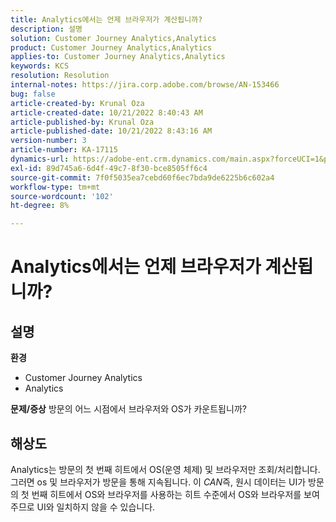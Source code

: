 ```yaml
---
title: Analytics에서는 언제 브라우저가 계산됩니까?
description: 설명
solution: Customer Journey Analytics,Analytics
product: Customer Journey Analytics,Analytics
applies-to: Customer Journey Analytics,Analytics
keywords: KCS
resolution: Resolution
internal-notes: https://jira.corp.adobe.com/browse/AN-153466
bug: false
article-created-by: Krunal Oza
article-created-date: 10/21/2022 8:40:43 AM
article-published-by: Krunal Oza
article-published-date: 10/21/2022 8:43:16 AM
version-number: 3
article-number: KA-17115
dynamics-url: https://adobe-ent.crm.dynamics.com/main.aspx?forceUCI=1&pagetype=entityrecord&etn=knowledgearticle&id=d401d507-1c51-ed11-bba2-0022480867fb
exl-id: 89d745a6-6d4f-49c7-8f30-bce8505ff6c4
source-git-commit: 7f0f5035ea7cebd60f6ec7bda9de6225b6c602a4
workflow-type: tm+mt
source-wordcount: '102'
ht-degree: 8%

---
```


# Analytics에서는 언제 브라우저가 계산됩니까?

## 설명

<b>환경</b>
- Customer Journey Analytics
- Analytics



<b>문제/증상</b>
방문의 어느 시점에서 브라우저와 OS가 카운트됩니까?


## 해상도


Analytics는 방문의 첫 번째 히트에서 OS(운영 체제) 및 브라우저만 조회/처리합니다. 그러면 os 및 브라우저가 방문을 통해 지속됩니다. 이 *CAN*&#x200B;즉, 원시 데이터는 UI가 방문의 첫 번째 히트에서 OS와 브라우저를 사용하는 히트 수준에서 OS와 브라우저를 보여주므로 UI와 일치하지 않을 수 있습니다.
